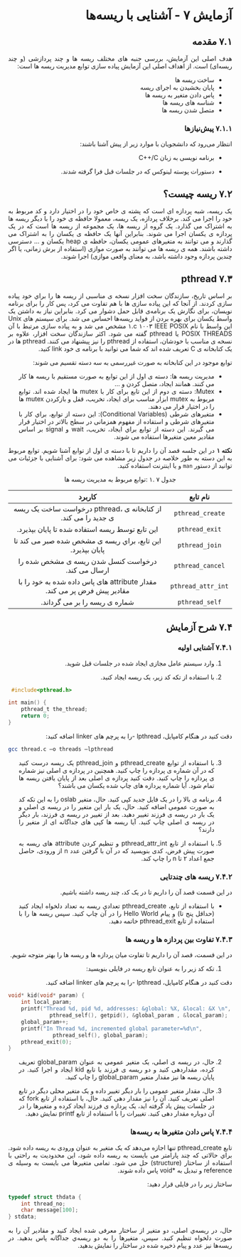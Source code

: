 <div dir="rtl" align='justify'>
   
# آزمایش ٧ - آشنایی با ریسه‌ها

## ۷.۱ مقدمه

هدف اصلی این آزمایش، بررسی جنبه های مختلف ریسه ها و چند پردازشی (و چند ریسه‌ای) است. از اهداف اصلی این آزمایش پیاده سازی توابع مدیریت ریسه ها است:

* ساخت ریسه ها
* پایان بخشیدن به اجرای ریسه
* پاس دادن متغير به ریسه ها
* شناسه های ریسه ها
* متصل شدن ریسه ها

### ۷.۱.۱ پیش‌نیازها

انتظار می‌رود که دانشجویان با موارد زیر از پیش آشنا باشند:

* برنامه نویسی به زبان C++/C

* دستورات پوسته لینوکس که در جلسات قبل فرا گرفته شدند.

## ۷.۲ ریسه چیست؟

یک ریسه، شبه پردازه ای است که پشته ی خاص خود را در اختيار دارد و کد مربوط به خود را اجرا می کند. برخلاف پردازه، یک ریسه، معمولا حافظه ی خود را با دیگر ریسه ها به اشتراک می گذارد. یک گروه از ریسه ها، یک مجموعه از ریسه ها است که در یک پردازه ی یکسان اجرا می شوند. بنابراین آنها یک حافظه ی یکسان را به اشتراک می گذارند و می توانند به متغیرهای عمومی یکسان، حافظه ی heap یکسان و ... دسترسی داشته باشند. همه ی ریسه ها می توانند به صورت موازی (استفاده از برش زمانی، یا اگر چندین پردازه وجود داشته باشد، به معنای واقعی موازی) اجرا شوند.

## ۷.۳ pthread

بر اساس تاریخ، سازندگان سخت افزار نسخه ی مناسبی از ریسه ها را براي خود پیاده سازی کردند. از آنجا که این پياده سازی ها با هم تفاوت می کرد، پس کار را برای برنامه نویسان، برای نگارش یک برنامه‌ی قابل حمل دشوار می کرد. بنابراین نياز به داشتن یک واسط یکسان برای بهره بردن از فواید ریسه‌ها احساس می شد. برای سيستم های Unix این واسط با نام IEEE POSIX ١٠٠٣ c.١ مشخص می شد و به پياده سازی مرتبط با آن POSIX THREADS یا pthread گفته می شود. اکثر سازندگان سخت افزار، علاوه بر نسخه ی مناسب با خودشان، استفاده از pthread را نيز پيشنهاد می کنند. pthread ها در یک کتابخانه ی C تعریف شده اند که شما می توانيد با برنامه ی خود link کنيد.

توابع موجود در این کتابخانه به صورت غیررسمی به سه دسته تقسيم می شوند:
*  مدیریت ریسه ها: دسته ی اول از این توابع به صورت مستقيم با ریسه ها کار می کنند. همانند ایجاد، متصل کردن و …
* Mutex: دسته ی دوم از این تابع برای کار با mutex ها ایجاد شده اند. توابع مربوط به mutex ابزار مناسب برای ایجاد، تخریب، قفل و بازکردن mutex ها را در اختيار قرار می دهند.
* متغیرهای شرطی (Conditional Variables): این دسته از توابع، براي کار با متغیرهای شرطی و استفاده از مفهوم همزمانی در سطح بالاتر در اختیار قرار می گیرند. این دسته از توابع براي ایجاد، تخریب، wait و signal بر اساس مقادیر معين متغيرها استفاده می شوند.

**نکته ۱**   در این جلسه قصد آن را داریم تا با دسته ی اول از توابع آشنا شویم. توابع مربوط به این دسته به طور خلاصه در جدول زیر مشاهده می شود: برای آشنایی با جزئيات می توانيد از دستور `man` و یا اینترنت استفاده کنيد.

  
<div align='center'>
  
  جدول ٧ .١ :توابع مربوط به مدیریت ریسه ها
  
| **نام تابع**                                                              |   **کاربرد**   |
|:-----------------------------------------------------------------------:|:----------------:|
| `pthread_create`   | از کتابخانه ی ،pthread درخواست ساخت یک ریسه ی جدید را می کند.           |
| `pthread_exit`     |  این تابع توسط ریسه استفاده شده تا پایان بپذیرد.                        |
| `pthread_join`     | این تابع، براي ریسه ی مشخص شده صبر می کند تا پایان بپذیرد.              |
| `pthread_cancel`   |  درخواست کنسل شدن ریسه ی مشخص شده را ارسال می کند.                      |
| `pthread_attr_int` |  مقدار attribute های پاس داده شده به خود را با مقادیر پیش فرض پر می کند. |
| `pthread_self`     |  شماره ی ریسه را بر می گرداند.                                          |
</div>


## ۷.۴ شرح آزمایش

### ۷.۴.۱ آشنایی اولیه

1. وارد سيستم عامل مجازی ایجاد شده در جلسات قبل شوید.

1. با استفاده از تکه کد زیر، یک ریسه ایجاد کنید.

<div dir="ltr">

```c
 #include<pthread.h>

int main() {
	pthread_t the_thread; 
	return 0;
}
```
</div>
دقت کنيد در هنگام کامپایل، lpthread -را به پرچم های linker اضافه كنيد:

<div dir="ltr">

```bash
gcc thread.c –o threads –lpthread
```
</div>

3. با استفاده از توابع pthread_create و pthread_join یک ریسه درست کنيد که در آن شماره ی پردازه را چاپ كنيد. همچنين در پردازه ی اصلی نيز شماره ی پردازه را چاپ كنيد. دقت کنيد پردازه ی اصلی بعد از پایان یافتن ریسه ها تمام شود. آیا شماره پردازه های چاپ شده یکسان می باشند؟

4. برنامه ی بالا را در یک فایل جدید کپی کنید. حال، متغير oslab را به این تکه کد به صورت عمومی اضافه كنيد. حال، یک بار این متغير را در ریسه ی اصلی و یک بار در ریسه ی فرزند تغيير دهيد. بعد از تغيير در ریسه ی فرزند، بار دیگر در ریسه ی اصلی چاپ كنيد. آیا ریسه ها کپی های جداگانه ای از متغير را دارند؟

5. با استفاده از تابع pthread_attr_int و تنظيم کردن attribute های ریسه به صورت پيش فرض، کدی بنویسید که در آن با گرفتن عدد n از ورودی، حاصل جمع اعداد ٢ تا n را چاپ کند.

### ۷.۴.۲ ريسه های چندتایی

در این قسمت قصد آن را داریم تا در یک کد، چند ریسه داشته باشيم.
* با استفاده از تابع، pthread_create تعدادي ریسه به تعداد دلخواه ایجاد کنيد (حداقل پنج تا) و پيام Hello World را در آن چاپ کنيد. سپس ریسه ها را با استفاده از تابع pthread_exit خاتمه دهيد. 

### ۷.۴.۳ تفاوت بين پردازه ها و ريسه ها

در این قسمت، قصد آن را داریم تا تفاوت ميان پردازه ها و ریسه ها را بهتر متوجه شویم.

1. تکه کد زیر را به عنوان تابع ریسه در فایلی بنویسید:

دقت کنيد در هنگام کامپایل، lpthread -را به پرچم های linker اضافه كنيد.

<div dir="ltr">

```c
void* kid(void* param) {
	int local_param;
	printf("Thread %d, pid %d, addresses: &global: %X, &local: &X \n", 
	         pthread_self(), getpid(), &global_param , &local_param);
	global_param++;
	printf("In Thread %d, incremented global parameter=%d\n", 
	          pthread_self(), global_param);
	pthread_exit(0);
}
```
</div>

2. حال، در ریسه ی اصلی، یک متغیر عمومی به عنوان global_param تعریف کرده، مقداردهی کنيد و دو ریسه ی فرزند با تابع kid ایجاد و اجرا کنيد. در پایان ریسه ها نيز مقدار متغير global_param را چاپ كنيد.

3. حال، مقدار متغير عمومی را بار دیگر تغيير داده و یک متغير محلی دیگر در تابع اصلی تعریف کنید. آن را نيز مقدار دهی کنید. حال، با استفاده از تابع fork که در جلسات پيش یاد گرفته اید، یک پردازه ی فرزند ایجاد کرده و متغيرها را در آن دوباره مقدار دهی کنيد. تغييرات را با استفاده از تابع printf نمایش دهيد.

### ۷.۴.۴ پاس دادن متغیرها به ريسه‌ها
تابع pthread_create تنها اجازه می‌دهد که یک متغیر به عنوان ورودی به ریسه داده شود. براي حالاتی که چند پارامتر می بایست به ریسه داده شود، این محدودیت به راحتی با استفاده از ساختار (structure) حل می شود. تمامی متغيرها می بایست به وسيله ی reference و تبدیل به *void پاس داده شوند.

 ساختار زیر را در فایلی قرار دهيد:
<div dir="ltr">

```c
typedef struct thdata {
	int thread_no;
	char message[100];
} stdata;
```
</div>

حال، در ریسه‌ي اصلی، دو متغير از ساختار معرفی شده ایجاد کنید و مقادیر آن را به صورت دلخواه تنظيم کنيد. سپس، متغيرها را به دو ریسه‌ي جداگانه پاس بدهيد. در ریسه‌ها نيز عدد و پيام ذخيره شده در ساختار را نمایش بدهيد.

